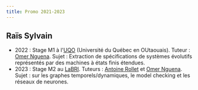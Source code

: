 ```yaml
---
title: Promo 2021-2023
---
```


## Raïs Sylvain

* 2022 : Stage M1 à l'[UQO](https://uqo.ca/) (Université du Québec en OUtaouais). Tuteur : [Omer Nguena](https://uqo.ca/profil/ngueom01). Sujet : Extraction de spécifications de systèmes évolutifs représentés par des machines à états finis étendues.
* 2023 : Stage M2 au [LaBRI](https://www.labri.fr/). Tuteurs : [Antoine Rollet](https://www.labri.fr/perso/rollet/) et [Omer Nguena](https://uqo.ca/profil/ngueom01). Sujet : sur les graphes temporels/dynamiques, le model checking et les réseaux de neurones.
